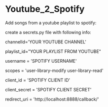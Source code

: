 # Youtube_2_Spotify

Add songs from a youtube playlist to spotify:

create a secrets.py file with following info:

channelId='YOUR YOUTUBE CHANNEL'

playlist_id="YOUR PLAYLIST FROM YOUTUBE"

username = 'SPOTIFY USERNAME'

scopes = 'user-library-modify user-library-read'

client_id = 'SPOTIFY CLIENT ID'

client_secret = 'SPOTIFY CLIENT SECRET'

redirect_uri = 'http://localhost:8888/callback/'
